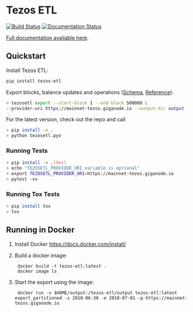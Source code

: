 # Tezos ETL

[![Build Status](https://travis-ci.org/blockchain-etl/tezos-etl.png)](https://travis-ci.org/blockchain-etl/tezos-etl)
[![Documentation Status](https://readthedocs.org/projects/tezos-etl/badge/?version=latest)](https://tezos-etl.readthedocs.io/en/latest/?badge=latest)

[Full documentation available here](http://tezos-etl.readthedocs.io/).

## Quickstart

Install Tezos ETL:

```bash
pip install tezos-etl
```

Export blocks, balance updates and operations ([Schema](docs/schema.md), [Reference](docs/commands.md#export)):

```bash
> tezosetl export --start-block 1 --end-block 500000 \
--provider-uri https://mainnet-tezos.giganode.io --output-dir output
```

For the latest version, check out the repo and call 
```bash
> pip install -e .
> python tezosetl.pyo
```

### Running Tests

```bash
> pip install -e .[dev]
> echo "TEZOSETL_PROVIDER_URI variable is optional"
> export TEZOSETL_PROVIDER_URI=https://mainnet-tezos.giganode.io
> pytest -vv
```

### Running Tox Tests

```bash
> pip install tox
> tox
```

## Running in Docker

1. Install Docker https://docs.docker.com/install/

2. Build a docker image:
        
        docker build -t tezos-etl:latest .
        docker image ls
        
3. Start the export using the image:

        docker run -v $HOME/output:/tezos-etl/output tezos-etl:latest export_partitioned -s 2018-06-30 -e 2018-07-01 -p https://mainnet-tezos.giganode.io
